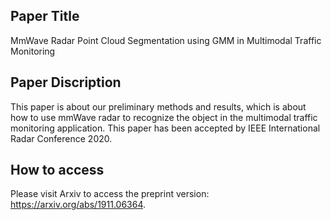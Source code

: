 ## Paper Title
MmWave Radar Point Cloud Segmentation using GMM in Multimodal Traffic Monitoring

## Paper Discription
This paper is about our preliminary methods and results, which is about how to use mmWave radar to recognize the object in the multimodal traffic monitoring application. 
This paper has been accepted by IEEE International Radar Conference 2020.

## How to access
Please visit Arxiv to access the preprint version: https://arxiv.org/abs/1911.06364.
